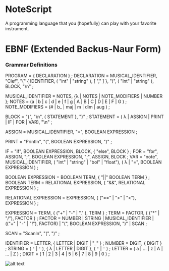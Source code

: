 # NoteScript
A programming language that you (hopefully) can play with your favorite instrument.


# EBNF (Extended Backus-Naur Form)

### Grammar Definitions
PROGRAM = { DECLARATION } ;
DECLARATION = MUSICAL_IDENTIFIER, "Clef", "(" { IDENTIFIER, ( "int" | "string" ), [ "," ] }, ")", ( "int" | "string" ), BLOCK, "\n" ;

MUSICAL_IDENTIFIER = NOTES, {λ | NOTES | NOTE_MODIFIERS | NUMBER };
NOTES = (a | b | c | d | e | f | g | A | B | C | D | E | F | G )  ;
NOTE_MODIFIERS = (# | b_ | maj | m | dim | aug ) ;

BLOCK = "{", "\n", { STATEMENT }, "}" ;
STATEMENT = ( λ | ASSIGN | PRINT | IF | FOR | VAR), "\n" ;

ASSIGN = MUSICAL_IDENTIFIER, "=", BOOLEAN EXPRESSION ;

PRINT = "Println", "(", BOOLEAN EXPRESSION, ")" ;

IF = "if", BOOLEAN EXPRESSION, BLOCK, { "else", BLOCK } ;
FOR = "for", ASSIGN, ";", BOOLEAN EXPRESSION, ";", ASSIGN, BLOCK ;
VAR = "note", MUSICAL_IDENTIFIER, ( "int" | "string" | "bol" | "float"), ( λ | "=", BOOLEAN EXPRESSION ) ;

BOOLEAN EXPRESSION = BOOLEAN TERM, { "||" BOOLEAN TERM } ;
BOOLEAN TERM = RELATIONAL EXPRESSION, { "&&", RELATIONAL EXPRESSION } ;

RELATIONAL EXPRESSION = EXPRESSION, { ("==" | ">" | "<"), EXPRESSION } ;

EXPRESSION = TERM, { ("+" | "-" | "." ), TERM } ;
TERM = FACTOR, { ("*" | "/"), FACTOR } ;
FACTOR = NUMBER | STRING | MUSICAL_IDENTIFIER | (("+" | "-" | "!"), FACTOR) | "(", BOOLEAN EXPRESSION, ")" | SCAN ;

SCAN = "Scanln", "(", ")" ;


IDENTIFIER = LETTER, { LETTER | DIGIT | "_" } ;
NUMBER = DIGIT, { DIGIT } ;
STRING = ( `"` | `'` ), { λ | LETTER | DIGIT }, ( `"` | `'` ) ;
LETTER = ( a | ... | z | A | ... | Z ) ;
DIGIT = ( 1 | 2 | 3 | 4 | 5 | 6 | 7 | 8 | 9 | 0 ) ;


![alt text](diagrama.png)
